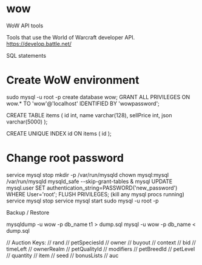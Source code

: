 # wow
WoW API tools

Tools that use the World of Warcraft developer API.
https://develop.battle.net/

SQL statements
 # Create WoW environment
 sudo mysql -u root -p
 create database wow;
 GRANT ALL PRIVILEGES ON wow.* TO 'wow'@'localhost' IDENTIFIED BY 'wowpassword';

 CREATE TABLE items (
    id int,
    name varchar(128),
    sellPrice int,
    json varchar(5000)
 );

 CREATE UNIQUE INDEX id ON items ( id );

 # Change root password
 service mysql stop
 mkdir -p /var/run/mysqld
 chown mysql:mysql /var/run/mysqld
 mysqld_safe --skip-grant-tables &
 mysql
 UPDATE mysql.user SET authentication_string=PASSWORD('new_password') WHERE User='root';
 FLUSH PRIVILEGES;
 (kill any mysql procs running)
 service mysql stop
 service mysql start
 sudo mysql -u root -p

Backup / Restore

mysqldump -u wow -p db_name t1 > dump.sql
mysql -u wow -p db_name < dump.sql


// Auction Keys:
// rand
// petSpeciesId
// owner
// buyout
// context
// bid
// timeLeft
// ownerRealm
// petQualityId
// modifiers
// petBreedId
// petLevel
// quantity
// item
// seed
// bonusLists
// auc

